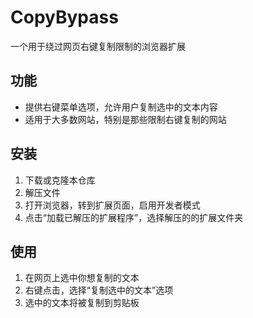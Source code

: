 # CopyBypass

一个用于绕过网页右键复制限制的浏览器扩展

## 功能

- 提供右键菜单选项，允许用户复制选中的文本内容
- 适用于大多数网站，特别是那些限制右键复制的网站

## 安装

1. 下载或克隆本仓库
2. 解压文件
3. 打开浏览器，转到扩展页面，启用开发者模式
4. 点击“加载已解压的扩展程序”，选择解压的的扩展文件夹

## 使用

1. 在网页上选中你想复制的文本
2. 右键点击，选择“复制选中的文本”选项
3. 选中的文本将被复制到剪贴板
